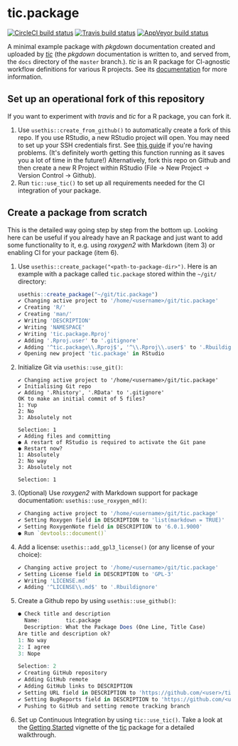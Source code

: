 # tic.package

[![CircleCI build status](https://img.shields.io/circleci/build/gh/ropenscilabs/tic.package/master?label=Linux&logo=circle&logoColor=green&style=flat-square)](https://circleci.com/gh/ropenscilabs/tic.package)
[![Travis build status](https://img.shields.io/travis/ropenscilabs/tic.package/master?logo=travis&style=flat-square&label=macOS)](https://travis-ci.org/ropenscilabs/tic.package)
[![AppVeyor build status](https://img.shields.io/appveyor/ci/ropensci/tic-package?label=Windows&logo=appveyor&style=flat-square)](https://ci.appveyor.com/project/ropensci/tic-package)

A minimal example package with _pkgdown_ documentation created and uploaded by [_tic_](https://github.com/ropenscilabs/tic) (the _pkgdown_ documentation is written to, and served from, the `docs` directory of the `master` branch.).
_tic_ is an R package for CI-agnostic workflow definitions for various R projects. 
See its [documentation](https://ropenscilabs.github.io/tic/) for more information.

## Set up an operational fork of this repository

If you want to experiment with _travis_ and _tic_ for a R package, you can fork it.

1. Use `usethis::create_from_github()` to automatically create a fork of this repo.
    If you use RStudio, a new RStudio project will open. 
    You may need to set up your SSH credentials first. 
    See [this guide](http://happygitwithr.com/ssh-keys.html) if you're having problems. 
    (It's definitely worth getting this function running as it saves you a lot of time in the future!) 
    Alternatively, fork this repo on Github and then create a new R Project within RStudio (File -> New Project -> Version Control -> Github). 
1. Run `tic::use_tic()` to set up all requirements needed for the CI integration of your package.

## Create a package from scratch

This is the detailed way going step by step from the bottom up.
Looking here can be useful if you already have an R package and just want to add some functionality to it, e.g. using _roxygen2_ with Markdown (item 3) or enabling CI for your package (item 6).

1. Use `usethis::create_package("<path-to-package-dir>")`. 
    Here is an example with a package called `tic.package` stored within the `~/git/` directory:
    
    ```r
    usethis::create_package("~/git/tic.package")
    ✔ Changing active project to '/home/<username>/git/tic.package'
    ✔ Creating 'R/'
    ✔ Creating 'man/'
    ✔ Writing 'DESCRIPTION'
    ✔ Writing 'NAMESPACE'
    ✔ Writing 'tic.package.Rproj'
    ✔ Adding '.Rproj.user' to '.gitignore'
    ✔ Adding '^tic.package\\.Rproj$', '^\\.Rproj\\.user$' to '.Rbuildignore'
    ✔ Opening new project 'tic.package' in RStudio
    ```

2. Initialize Git via `usethis::use_git()`:

    ```
    ✔ Changing active project to '/home/<username>/git/tic.package'
    ✔ Initialising Git repo
    ✔ Adding '.Rhistory', '.RData' to '.gitignore'
    OK to make an initial commit of 5 files?
    1: Yup
    2: No
    3: Absolutely not

    Selection: 1
    ✔ Adding files and committing
    ● A restart of RStudio is required to activate the Git pane
    ● Restart now?
    1: Absolutely
    2: No way
    3: Absolutely not

    Selection: 1
    ```

3. (Optional) Use _roxygen2_ with Markdown support for package documentation: `usethis::use_roxygen_md()`:

    ```r
    ✔ Changing active project to '/home/<username>/git/tic.package'
    ✔ Setting Roxygen field in DESCRIPTION to 'list(markdown = TRUE)'
    ✔ Setting RoxygenNote field in DESCRIPTION to '6.0.1.9000'
    ● Run `devtools::document()`
    ```

4. Add a license: `usethis::add_gpl3_license()` (or any license of your choice):

     ```r
    ✔ Changing active project to '/home/<username>/git/tic.package'
    ✔ Setting License field in DESCRIPTION to 'GPL-3'
    ✔ Writing 'LICENSE.md'
    ✔ Adding '^LICENSE\\.md$' to '.Rbuildignore'
    ```

5. Create a Github repo by using `usethis::use_github()`:

    ```r
    ● Check title and description
      Name:        tic.package
      Description: What the Package Does (One Line, Title Case)
    Are title and description ok?
    1: No way
    2: I agree
    3: Nope

    Selection: 2
    ✔ Creating GitHub repository
    ✔ Adding GitHub remote
    ✔ Adding GitHub links to DESCRIPTION
    ✔ Setting URL field in DESCRIPTION to 'https://github.com/<user>/tic.package'
    ✔ Setting BugReports field in DESCRIPTION to 'https://github.com/<user>/tic.package/issues'
    ✔ Pushing to GitHub and setting remote tracking branch
    ```

6. Set up Continuous Integration by using `tic::use_tic()`. Take a look at the [Getting Started](https://ropenscilabs.github.io/tic/articles/tic.html) vignette of the [tic](https://github.com/ropenscilabs/tic) package for a detailed walkthrough.
